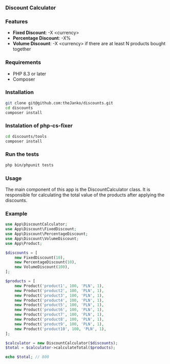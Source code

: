### Discount Calculator

### Features
- **Fixed Discount**: -X \<currency\>
- **Percentage Discount**: -X%
- **Volume Discount**: -X \<currency\> if there are at least N products bought together

### Requirements
- PHP 8.3 or later
- Composer

### Installation
```bash
git clone git@github.com:theJanko/discounts.git
cd discounts
composer install
```

### Instalation of php-cs-fixer
```bash
cd discounts/tools
composer install
```

### Run the tests
```bash
php bin/phpunit tests
```

### Usage
The main component of this app is the DiscountCalculator class. It is responsible for calculating the total value of the products after applying the discounts.

### Example
```php
use App\DiscountCalculator;
use App\Discount\FixedDiscount;
use App\Discount\PercentageDiscount;
use App\Discount\VolumeDiscount;
use App\Product;

$discounts = [
    new FixedDiscount(10),
    new PercentageDiscount(10),
    new VolumeDiscount(100),
];

$products = [
    new Product('product1', 100, 'PLN', 1),
    new Product('product2', 100, 'PLN', 1),
    new Product('product3', 100, 'PLN', 1),
    new Product('product4', 100, 'PLN', 1),
    new Product('product5', 100, 'PLN', 1),
    new Product('product6', 100, 'PLN', 1),
    new Product('product7', 100, 'PLN', 1),
    new Product('product8', 100, 'PLN', 1),
    new Product('product9', 100, 'PLN', 1),
    new Product('product10', 100, 'PLN', 1),
];

$calculator = new DiscountCalculator($discounts);
$total = $calculator->calculateTotal($products);

echo $total; // 800
```
